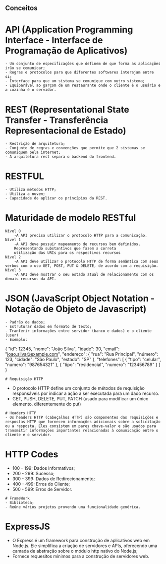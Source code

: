 ## **Conceitos**
# API (Application Programming Interface - Interface de Programação de Aplicativos)
```
- Um conjunto de especificações que definem de que forma as aplicações irão se comunicar;
- Regras e protocolos para que diferentes softwares interajam entre si;
- Interface para que um sistema se comunique com outro sistema;
- Equiparável ao garçom de um restaurante onde o cliente é o usuário e a cozinha é o servidor.
```
# REST (Representational State Transfer - Transferência Representacional de Estado)
```
- Restrição de arquitetura;
- Conjunto de regras e convenções que permite que 2 sistemas se comuniquem pela internet;
- A arquitetura rest separa o backend do frontend.
```
# RESTFUL
```
- Utiliza métodos HTTP;
- Utiliza a nuvem;
- Capacidade de aplicar os princípios da REST.
```
# Maturidade de modelo RESTful
```
Nível 0
    -A API precisa utilizar o protocolo HTTP para a comunicação.
Nível 1
    -A API deve possuir mapeamento de recursos bem definidos.
    Representando substantivos que fazem a correta 
    utilização das URIs para os respectivos recursos
Nível 2
    -A API deve utilizar o protocolo HTTP de forma semântica com seus verbos com o uso GET, POST, PUT & DELETE, de acordo com a requisição.
Nível 3
    -A API deve mostrar o seu estado atual de relacionamento com os demais recursos da API.
```
# JSON (JavaScript Object Notation - Notação de Objeto de Javascript)
```
- Padrão de dados;
- Estruturar dados em formato de texto;
- Tranferir informações entre servidor (banco e dados) e o cliente (user)
- Exemplo:
```
{
  "id": 12345,
  "nome": "João Silva",
  "idade": 30,
  "email": "joao.silva@example.com",
  "endereço": {
    "rua": "Rua Principal",
    "número": 123,
    "cidade": "São Paulo",
    "estado": "SP"
  },
  "telefones": [
    {
      "tipo": "celular",
      "numero": "987654321"
    },
    {
      "tipo": "residencial",
      "numero": "123456789"
    }
  ]
}
```
# Requisição HTTP
```
 - O protocolo HTTP define um conjunto de métodos de requisição responsáveis por indicar a ação a ser executada para um dado recurso.
 - GET, PUSH, DELETE, PUT, PATCH (usado para modificar um único elemento, diferentemente do put)
```
# Headers HTTP
- Os headers HTTP (cabeçalhos HTTP) são componentes das requisições e respostas HTTP que fornecem informações adicionais sobre a solicitação ou a resposta. Eles consistem em pares chave-valor e são usados para transmitir informações importantes relacionadas à comunicação entre o cliente e o servidor.
```
# HTTP Codes
- 100 - 199: Dados Informativos;
- 200 - 299: Sucesso;
- 300 - 399: Dados de Redirecionamento;
- 400 - 499: Erros do Cliente;
- 500 - 599: Erros de Servidor.
```
# FrameWork
- Biblioteca;
- Reúne vários projetos provendo uma funcionalidade genérica.
```
# ExpressJS
- O Express é um framework para construção de aplicativos web em Node.js. Ele simplifica a criação de servidores e APIs, oferecendo uma camada de abstração sobre o módulo http nativo do Node.js;
- Fornece requesitos mínimos para a construção de servidores web.